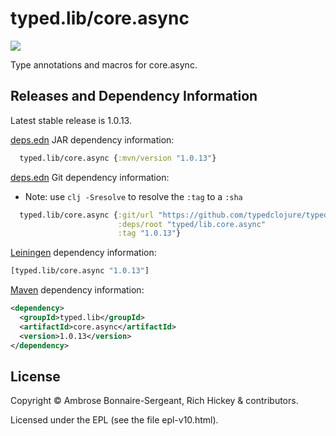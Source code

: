 # typed.lib/core.async

<a href='http://typedclojure.org'><img src='images/part-of-typed-clojure-project.png'></a>

Type annotations and macros for core.async.

## Releases and Dependency Information

Latest stable release is 1.0.13.

[deps.edn](https://clojure.org/reference/deps_and_cli) JAR dependency information:

```clj
  typed.lib/core.async {:mvn/version "1.0.13"}
 ```

[deps.edn](https://clojure.org/reference/deps_and_cli) Git dependency information:

- Note: use `clj -Sresolve` to resolve the `:tag` to a `:sha`

```clj
  typed.lib/core.async {:git/url "https://github.com/typedclojure/typedclojure"
                        :deps/root "typed/lib.core.async"
                        :tag "1.0.13"}
```

[Leiningen](https://github.com/technomancy/leiningen) dependency information:

```clojure
[typed.lib/core.async "1.0.13"]
```

[Maven](https://maven.apache.org/) dependency information:

```XML
<dependency>
  <groupId>typed.lib</groupId>
  <artifactId>core.async</artifactId>
  <version>1.0.13</version>
</dependency>
```

## License

Copyright © Ambrose Bonnaire-Sergeant, Rich Hickey & contributors.

Licensed under the EPL (see the file epl-v10.html).

